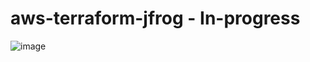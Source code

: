 # aws-terraform-jfrog   -  In-progress

![image](https://user-images.githubusercontent.com/60819791/114651645-fff97a00-9d01-11eb-89d2-5e491429730d.png)
